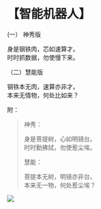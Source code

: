 # 【智能机器人】

(一） 神秀版
 
身是钢铁肉，芯如速算才。  
时时抓数据，勿使慢下来。

（二）慧能版 

钢铁本无肉，速算亦非才。  
本来无情物，何处比如来？

附： 

> 神秀：
>
> 身是菩提树，心如明镜台。  
> 时时勤拂拭，勿使惹尘埃。
>
> 慧能：
>
> 菩提本无树，明镜亦非台。  
> 本来无一物，何处惹尘埃？

![](39.png)